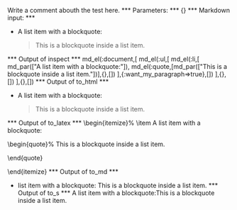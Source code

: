 Write a comment abouth the test here.
*** Parameters: ***
{}
*** Markdown input: ***
*   A list item with a blockquote:

    > This is a blockquote
    > inside a list item.

*** Output of inspect ***
md_el(:document,[
	md_el(:ul,[
		md_el(:li,[
			md_par(["A list item with a blockquote:"]),
			md_el(:quote,[md_par(["This is a blockquote inside a list item."])],{},[])
		],{:want_my_paragraph=>true},[])
	],{},[])
],{},[])
*** Output of to_html ***
<ul>
<li>
<p>A list item with a blockquote:</p>

<blockquote>
<p>This is a blockquote inside a list item.</p>
</blockquote>
</li>
</ul>
*** Output of to_latex ***
\begin{itemize}%
\item A list item with a blockquote:

\begin{quote}%
This is a blockquote inside a list item.


\end{quote}


\end{itemize}
*** Output of to_md ***
- list item with a blockquote:
This is a blockquote inside a list
item.
*** Output of to_s ***
A list item with a blockquote:This is a blockquote inside a list item.
